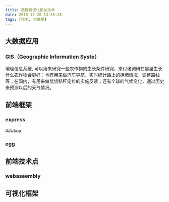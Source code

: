 ```yaml
---
title: 数据可视化相关技术
date: 2018-12-20 13:55:28
tags: [技术, 大数据]
---
```


## 大数据应用
### GIS（Geographic Information Syste）
地理信息系统, 可以用来研究一些农作物的生长条件研究，来付诸调研在那里生长什么农作物会更好；也有用来做汽车导航，实时统计路上的拥堵情况，调整路线等；在国内，有用来做焚烧秸秆定位的实施反馈；还有全球的气候变化，通过历史来预测以后的天气情况。


## 前端框架
### express

###koa

### egg

##  前端技术点
### webaseembly

## 可视化框架

